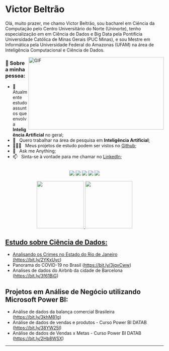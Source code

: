 
# Victor Beltrão
<sub></sub>

<div align="left">

Olá, muito prazer, me chamo Victor Beltrão, sou bacharel em Ciência da Computação pelo Centro Universitário do Norte (Uninorte), tenho especialização em em Ciência de Dados e Big Data pela Pontifícia Universidade Católica de Minas Gerais (PUC Minas), e sou Mestre em Informática pela Universidade Federal do Amazonas (UFAM) na área de Inteligência Computacional e Ciência de Dados.
</div>

<img align="right" alt="GIF" src="https://media1.tenor.com/m/lER2_kKTywYAAAAd/monkey-adult-swim.gif" width="430" height="230">


### 🧐 Sobre a minha pessoa:

- 🔭 &nbsp; Atualmente estudo assuntos que envolva **Inteligência Artificial** no geral;
- 🤝 &nbsp; Quero trabalhar na área de pesquisa em **Inteligência Artificial**;
- 👨🏻‍💻 &nbsp; Meus projetos de estudo podem ser vistos no [Github](https://github.com/victorbeltrao12?tab=repositories);
- 💬 &nbsp; Ask me Anything;
- 📫 &nbsp; Sinta-se à vontade para me chamar no [LinkedIn](https://www.linkedin.com/in/victorbeltrao/);
<div align="center">
  
##
  <div align="center"> 
 
  <a href = "mailto:victorbeltraoduarte@gmail.com"><img src="https://img.shields.io/badge/-Gmail-%23333?style=for-the-badge&logo=gmail&logoColor=white" target="_blank"></a>
  <a href = "https://www.linkedin.com/in/victorbeltrao/" target="_blank"><img src="https://img.shields.io/badge/-LinkedIn-%230077B5?style=for-the-badge&logo=linkedin&logoColor=white" target="_blank"></a>
  <a href = "https://open.spotify.com/playlist/1bmjid8hF9Sc8pxMEkwKh3?si=7d1c93ae5bef4f07"><img src="https://img.shields.io/badge/Spotify-1ED760?&style=for-the-badge&logo=spotify&logoColor=white" target="_blank"></a>
  <a href= "https://steamcommunity.com/id/vbvd/"><img src="https://img.shields.io/badge/Steam-000000?style=for-the-badge&logo=steam&logoColor=white" target="_blank"></a>
  <a href="https://br.op.gg/multi/query=Borrachudo%2Cgrayback"><img src="https://img.shields.io/badge/Riot_Games-D32936?style=for-the-badge&logo=riot-games&logoColor=white" target="_blank"></a>
  </div>
  

  <a href="https://github.com/victorbeltrao12">
  <img height="150em" src="https://github-readme-stats.vercel.app/api?username=victorbeltrao12&show_icons=true&theme=vue&include_all_commits=true&count_private=true"/>
  <img height="150em" src="https://github-readme-stats.vercel.app/api/top-langs/?username=victorbeltrao12&layout=compact&langs_count=7&theme=vue"/>
</div>
 
 <!-- <div align="center">
### 🔨 Linguagens e Bibliotecas:
![Python](https://img.shields.io/badge/Python-3776AB?style=for-the-badge&logo=python&logoColor=white)
![Numpy](https://img.shields.io/badge/Numpy-777BB4?style=for-the-badge&logo=numpy&logoColor=white)
![Pandas](https://img.shields.io/badge/Pandas-2C2D72?style=for-the-badge&logo=pandas&logoColor=white)
![Scikit-Learn](https://img.shields.io/badge/scikit_learn-F7931E?style=for-the-badge&logo=scikit-learn&logoColor=white)
![TensorFlow](https://img.shields.io/badge/TensorFlow-FF6F00?style=for-the-badge&logo=TensorFlow&logoColor=white)
![Keras](https://img.shields.io/badge/Keras-D00000?style=for-the-badge&logo=Keras&logoColor=white)
![Matplotlib](https://img.shields.io/badge/Plotly-239120?style=for-the-badge&logo=plotly&logoColor=white)
![Streamlit](https://img.shields.io/badge/Streamlit-FF4B4B?style=for-the-badge&logo=Streamlit&logoColor=white)
![Latex](https://img.shields.io/badge/LaTeX-47A141?style=for-the-badge&logo=LaTeX&logoColor=white)
 
### Banco de Dados:
![PostgreSQL](https://img.shields.io/badge/PostgreSQL-316192?style=for-the-badge&logo=postgresql&logoColor=white)
![MongoDB](https://img.shields.io/badge/MongoDB-4EA94B?style=for-the-badge&logo=mongodb&logoColor=white)
![Redis](https://img.shields.io/badge/redis-%23DD0031.svg?&style=for-the-badge&logo=redis&logoColor=white)
  
### Frameworks:
![Jupyter](https://img.shields.io/badge/Jupyter-F37626.svg?&style=for-the-badge&logo=Jupyter&logoColor=white)
![Anaconda](https://img.shields.io/badge/conda-342B029.svg?&style=for-the-badge&logo=anaconda&logoColor=white)
![Power BI](https://img.shields.io/badge/PowerBI-F2C811?style=for-the-badge&logo=Power%20BI&logoColor=white)
![Colab](https://img.shields.io/badge/Colab-F9AB00?style=for-the-badge&logo=googlecolab&color=525252)
 </div>
 --> 
 
## Estudo sobre Ciência de Dados:
* Analisando os Crimes no Estado do Rio de Janeiro (https://bit.ly/2YKxUyc)
* Panorama do COVID-19 no Brasil (https://bit.ly/3jqvCww)
* Analises de dados do Airbnb da cidade de Barcelona (https://bit.ly/3f61BiG)

## Projetos em Análise de Negócio utilizando Microsoft Power BI:
* Análise de dados da balança comercial Brasileira (https://bit.ly/3khM81g)
* Análise de dados de vendas e produtos - Curso Power BI DATAB (https://bit.ly/38YW25I)
* Análise de dados de Vendas x Metas -  Curso Power BI DATAB (https://bit.ly/2Hb8WSX)
---
